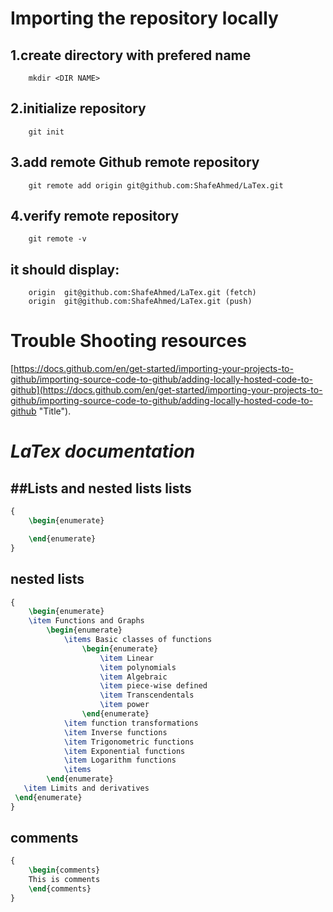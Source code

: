 Importing the repository locally
========================
1.create directory with prefered name
-----------------------
```
    mkdir <DIR NAME>
```
2.initialize repository
----------------
```
    git init
```

3.add remote Github remote repository
--------------------------
```
    git remote add origin git@github.com:ShafeAhmed/LaTex.git
```
4.verify remote repository
-------------------------
```
    git remote -v
```
it should display:
-------------------
```
    origin	git@github.com:ShafeAhmed/LaTex.git (fetch)
    origin	git@github.com:ShafeAhmed/LaTex.git (push)
```
Trouble Shooting resources
=================================
[https://docs.github.com/en/get-started/importing-your-projects-to-github/importing-source-code-to-github/adding-locally-hosted-code-to-github](https://docs.github.com/en/get-started/importing-your-projects-to-github/importing-source-code-to-github/adding-locally-hosted-code-to-github "Title").




***LaTex documentation***
===============================

##Lists and nested lists
lists
-------

```LaTex
{
    \begin{enumerate}

    \end{enumerate}
}
```

nested lists
----------

```LaTex
{
    \begin{enumerate}
    \item Functions and Graphs
        \begin{enumerate}
            \items Basic classes of functions
                \begin{enumerate}
                    \item Linear
                    \item polynomials
                    \item Algebraic
                    \item piece-wise defined
                    \item Transcendentals
                    \item power
                \end{enumerate}
            \item function transformations
            \item Inverse functions
            \item Trigonometric functions
            \item Exponential functions
            \item Logarithm functions
            \items
        \end{enumerate}
   \item Limits and derivatives
 \end{enumerate}
}
```

comments
---------

```LaTex
{
    \begin{comments}
    This is comments
    \end{comments}
}
```
